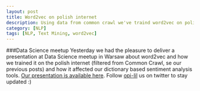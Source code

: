 ```yaml
---
layout: post
title: Word2vec on polish internet
description: Using data from common crawl we've traind word2vec on polish websites.
category: [NLP]
tags: [NLP, Text Mining, word2vec]
---
```


###Data Science meetup
Yesterday we had the pleasure to deliver a presentation at Data Science meetup in Warsaw about word2vec and how we trained it on the polish internet (filtered from Common Crawl, se our previous posts) and how it affected our dictionary based sentiment analysis tools. [Our presentation is available here]({{site.url}}/assets/other/2015_11_20_Meetup_word2vec.pdf). Follow [opi-lil](https://twitter.com/opi_lil) us on twitter to stay updated :)